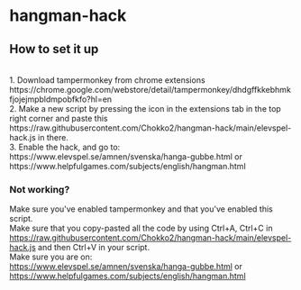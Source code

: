 # hangman-hack
## How to set it up
<br>
1. Download tampermonkey from chrome extensions https://chrome.google.com/webstore/detail/tampermonkey/dhdgffkkebhmkfjojejmpbldmpobfkfo?hl=en
<br>
2. Make a new script by pressing the icon in the extensions tab in the top right corner and paste this https://raw.githubusercontent.com/Chokko2/hangman-hack/main/elevspel-hack.js in there.
<br>
3. Enable the hack, and go to: <br>
https://www.elevspel.se/amnen/svenska/hanga-gubbe.html or
https://www.helpfulgames.com/subjects/english/hangman.html

### Not working?
Make sure you've enabled tampermonkey and that you've enabled this script.<br>
Make sure that you copy-pasted all the code by using Ctrl+A, Ctrl+C in https://raw.githubusercontent.com/Chokko2/hangman-hack/main/elevspel-hack.js and then Ctrl+V in your script.<br>
Make sure you are on: <br>
https://www.elevspel.se/amnen/svenska/hanga-gubbe.html or
https://www.helpfulgames.com/subjects/english/hangman.html
